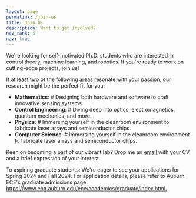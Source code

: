 ```yaml
---
layout: page
permalink: /join-us
title: Join Us
description: Want to get involved?
nav_rank: 5
nav: true
---
```


We're looking for self-motivated Ph.D. students who are interested in control theory, machine learning, and robotics.  If you're ready to work on cutting-edge projects, join us!


If at least two of the following areas resonate with your passion, our research might be the perfect fit for you:
- **Mathematics**: # Designing both hardware and software to craft innovative sensing systems.
- **Control Engineering**: # Diving deep into optics, electromagnetics, quantum mechanics, and more.
- **Physics**: # Immersing yourself in the cleanroom environment to fabricate laser arrays and semiconductor chips.
- **Computer Science**: # Immersing yourself in the cleanroom environment to fabricate laser arrays and semiconductor chips.
  
Keen on becoming a part of our vibrant lab? Drop me an <a href="mailto:{{ site.email | encode_email }}" title="email">email <i class="fas fa-envelope"></i></a> with your CV and a brief expression of your interest.


To aspiring graduate students: We're eager to see your applications for Spring 2024 and Fall 2024.
For application details, please refer to Auburn ECE's graduate admissions page: <https://www.eng.auburn.edu/ece/academics/graduate/index.html.>


